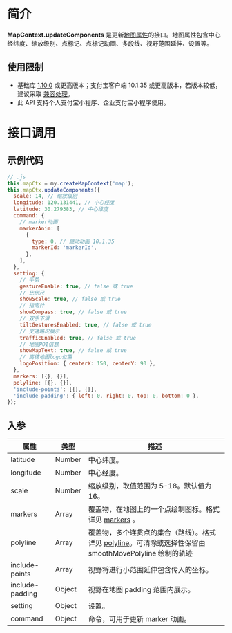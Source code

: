 # 简介

**MapContext.updateComponents** 是更新[地图属性](https://opendocs.alipay.com/mini/component/map#)的接口。地图属性包含中心经纬度、缩放级别、点标记、点标记动画、多段线、视野范围延伸、设置等。

## 使用限制

- 基础库 [1.10.0](https://opendocs.alipay.com/mini/framework/lib) 或更高版本；支付宝客户端 10.1.35 或更高版本，若版本较低，建议采取 [兼容处理](/mini/framework/compatibility)。
- 此 API 支持个人支付宝小程序、企业支付宝小程序使用。

# 接口调用

## 示例代码

```javascript
// .js
this.mapCtx = my.createMapContext('map');
this.mapCtx.updateComponents({
  scale: 14, // 缩放级别
  longitude: 120.131441, // 中心经度
  latitude: 30.279383, // 中心维度
  command: {
    // marker动画
    markerAnim: [
      {
        type: 0, // 跳动动画 10.1.35
        markerId: 'markerId',
      },
    ],
  },
  setting: {
    // 手势
    gestureEnable: true, // false 或 true
    // 比例尺
    showScale: true, // false 或 true
    // 指南针
    showCompass: true, // false 或 true
    // 双手下滑
    tiltGesturesEnabled: true, // false 或 true
    // 交通路况展示
    trafficEnabled: true, // false 或 true
    // 地图POI信息
    showMapText: true, // false 或 true
    // 高德地图logo位置
    logoPosition: { centerX: 150, centerY: 90 },
  },
  markers: [{}, {}],
  polyline: [{}, {}],
  'include-points': [{}, {}],
  'include-padding': { left: 0, right: 0, top: 0, bottom: 0 },
});
```

## 入参

| **属性**        | **类型** | **描述**                                 |
| --------------- | -------- | ---------------------------------------- |
| latitude        | Number   | 中心纬度。                               |
| longitude       | Number   | 中心经度。                               |
| scale           | Number   | 缩放级别，取值范围为 5-18。默认值为 16。 |
| markers         | Array    | 覆盖物，在地图上的一个点绘制图标。格式详见 [markers](https://opendocs.alipay.com/mini/component/map#markers)  。      |
| polyline        | Array    | 覆盖物，多个连贯点的集合（路线）。格式详见 [polyline](https://opendocs.alipay.com/mini/component/map#polyline)。可清除或选择性保留由 smoothMovePolyline 绘制的轨迹 |
| include-points  | Array    | 视野将进行小范围延伸包含传入的坐标。     |
| include-padding | Object   | 视野在地图 padding 范围内展示。          |
| setting         | Object   | 设置。                                   |
| command         | Object   | 命令，可用于更新 marker 动画。           |
